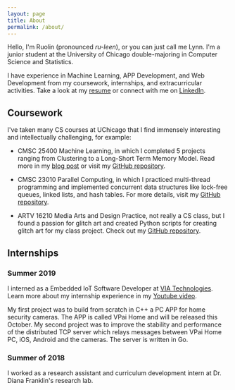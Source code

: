 ```yaml
---
layout: page
title: About
permalink: /about/
---
```


Hello, I'm Ruolin (pronounced *ru-leen*), or you can just call me Lynn. I'm a junior student at the University of Chicago double-majoring in Computer Science and Statistics.

I have experience in Machine Learning, APP Development, and Web Development from my coursework, internships, and extracurricular activities. Take a look at my <a href="{{ site.baseurl }}/resume.pdf">resume</a> or connect with me on [LinkedIn](https://www.linkedin.com/in/ruolin-zheng/).

## Coursework

I've taken many CS courses at UChicago that I find immensely interesting and intellectually challenging, for example:

- CMSC 25400 Machine Learning, in which I completed 5 projects ranging from Clustering to a Long-Short Term Memory Model. Read more in my <a href="{{ site.baseurl }}/_posts/2019-03-20-ml-projects">blog post</a> or visit my [GitHub repository](https://github.com/RuolinZheng08/cmsc25400-machine-learning).

- CMSC 23010 Parallel Computing, in which I practiced multi-thread programming and implemented concurrent data structures like lock-free queues, linked lists, and hash tables. For more details, visit my [GitHub repository](https://github.com/RuolinZheng08/cmsc23010-parallel-computing
).

- ARTV 16210 Media Arts and Design Practice, not really a CS class, but I found a passion for glitch art and created Python scripts for creating glitch art for my class project. Check out my [GitHub repository](https://github.com/RuolinZheng08/glitch-art).


## Internships

### Summer 2019

I interned as a Embedded IoT Software Developer at [VIA Technologies](https://www.viatech.com/en/). Learn more about my internship experience in my [Youtube video](https://www.youtube.com/watch?v=hbz8YuNz9W4). 

My first project was to build from scratch in C++ a PC APP for home security cameras. The APP is called VPai Home and will be released this October. My second project was to improve the stability and performance of the distributed TCP server which relays messages between VPai Home PC, iOS, Android and the cameras. The server is written in Go.

### Summer of 2018

I worked as a research assistant and curriculum development intern at Dr. Diana Franklin's research lab.

<!-- ## Extracurricular Activities

## Projects

## Hobbies -->


<!-- live2d -->
<script src="/live2dw/lib/L2Dwidget.min.js?0c58a1486de42ac6cc1c59c7d98ae887"></script><script>L2Dwidget.init({"pluginRootPath":"live2dw/","pluginJsPath":"lib/","pluginModelPath":"assets/","tagMode":false,"debug":false,"model":{"jsonPath":"/live2dw/assets/wanko.model.json"},"display":{"position":"right","width":150,"height":300},"mobile":{"show":true},"log":false});</script>